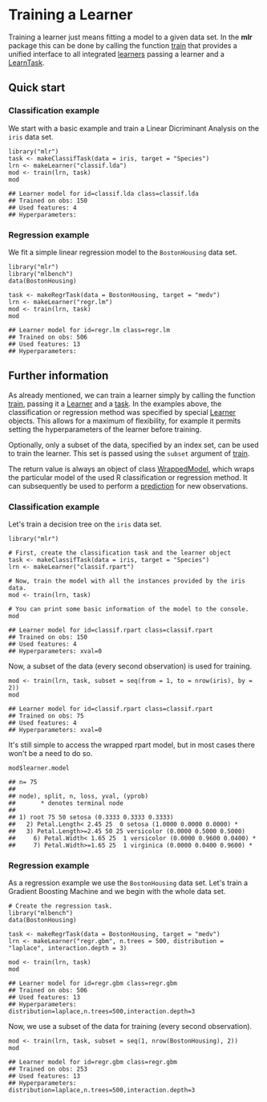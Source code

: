 Training a Learner
==================

Training a learner just means fitting a model to a given data set.
In the **mlr** package this can be done by calling the function [train](http://berndbischl.github.io/mlr/man/train.html) that 
provides a unified interface to all integrated [learners](http://berndbischl.github.io/mlr/man/learners.html) passing a learner 
and a [LearnTask](http://berndbischl.github.io/mlr/man/makeLearner.html).


Quick start
-----------

### Classification example

We start with a basic example and train a Linear Dicriminant Analysis on the ``iris`` data set.


```splus
library("mlr")
task <- makeClassifTask(data = iris, target = "Species")
lrn <- makeLearner("classif.lda")
mod <- train(lrn, task)
mod
```

```
## Learner model for id=classif.lda class=classif.lda
## Trained on obs: 150
## Used features: 4
## Hyperparameters:
```


### Regression example

We fit a simple linear regression model to the ``BostonHousing`` data set.


```splus
library("mlr")
library("mlbench")
data(BostonHousing)

task <- makeRegrTask(data = BostonHousing, target = "medv")
lrn <- makeLearner("regr.lm")
mod <- train(lrn, task)
mod
```

```
## Learner model for id=regr.lm class=regr.lm
## Trained on obs: 506
## Used features: 13
## Hyperparameters:
```


Further information
-------------------

As already mentioned, we can train a learner simply by
calling the function [train](http://berndbischl.github.io/mlr/man/train.html), passing it a [Learner](http://berndbischl.github.io/mlr/man/makeLearner.html) and a [task](http://berndbischl.github.io/mlr/man/SupervisedTask.html). 
In the examples above, the classification or regression method was specified 
by special [Learner](http://berndbischl.github.io/mlr/man/makeLearner.html) objects. This allows for a maximum of flexibility, for example it permits setting the hyperparameters of the learner before training. 

Optionally, only a subset of the data, specified by an index set, can be used to 
train the learner. This set is passed using the ``subset`` argument of [train](http://berndbischl.github.io/mlr/man/train.html).

The return value is always an object of class [WrappedModel](http://berndbischl.github.io/mlr/man/makeWrappedModel.html), which wraps the
particular model of the used R classification or regression method. It
can subsequently be used to perform a [prediction](http://berndbischl.github.io/mlr/man/predict.WrappedModel.html) for new
observations.


### Classification example

Let's train a decision tree on the ``iris`` data set.


```splus
library("mlr")

# First, create the classification task and the learner object
task <- makeClassifTask(data = iris, target = "Species")
lrn <- makeLearner("classif.rpart")

# Now, train the model with all the instances provided by the iris data.
mod <- train(lrn, task)

# You can print some basic information of the model to the console.
mod
```

```
## Learner model for id=classif.rpart class=classif.rpart
## Trained on obs: 150
## Used features: 4
## Hyperparameters: xval=0
```


Now, a subset of the data (every second observation) is used for training.


```splus
mod <- train(lrn, task, subset = seq(from = 1, to = nrow(iris), by = 2))
mod
```

```
## Learner model for id=classif.rpart class=classif.rpart
## Trained on obs: 75
## Used features: 4
## Hyperparameters: xval=0
```

  
It's still simple to access the wrapped rpart model, but in most cases there won't be a need to do so.


```splus
mod$learner.model
```

```
## n= 75 
## 
## node), split, n, loss, yval, (yprob)
##       * denotes terminal node
## 
## 1) root 75 50 setosa (0.3333 0.3333 0.3333)  
##   2) Petal.Length< 2.45 25  0 setosa (1.0000 0.0000 0.0000) *
##   3) Petal.Length>=2.45 50 25 versicolor (0.0000 0.5000 0.5000)  
##     6) Petal.Width< 1.65 25  1 versicolor (0.0000 0.9600 0.0400) *
##     7) Petal.Width>=1.65 25  1 virginica (0.0000 0.0400 0.9600) *
```



### Regression example

As a regression example we use the ``BostonHousing`` data set. Let's train a Gradient Boosting Machine and we begin with the whole data set.


```splus
# Create the regression task.
library("mlbench")
data(BostonHousing)

task <- makeRegrTask(data = BostonHousing, target = "medv")
lrn <- makeLearner("regr.gbm", n.trees = 500, distribution = "laplace", interaction.depth = 3)

mod <- train(lrn, task)
mod
```

```
## Learner model for id=regr.gbm class=regr.gbm
## Trained on obs: 506
## Used features: 13
## Hyperparameters: distribution=laplace,n.trees=500,interaction.depth=3
```


Now, we use a subset of the data for training (every second observation).


```splus
mod <- train(lrn, task, subset = seq(1, nrow(BostonHousing), 2))
mod
```

```
## Learner model for id=regr.gbm class=regr.gbm
## Trained on obs: 253
## Used features: 13
## Hyperparameters: distribution=laplace,n.trees=500,interaction.depth=3
```




